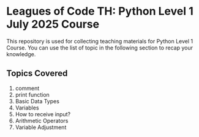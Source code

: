 # Leagues of Code TH: Python Level 1 July 2025 Course
This repository is used for collecting teaching materials for Python Level 1 Course. You can use the list of topic in the following section to recap your knowledge.

## Topics Covered
1. comment
2. print function
3. Basic Data Types
4. Variables
5. How to receive input?
6. Arithmetic Operators
7. Variable Adjustment